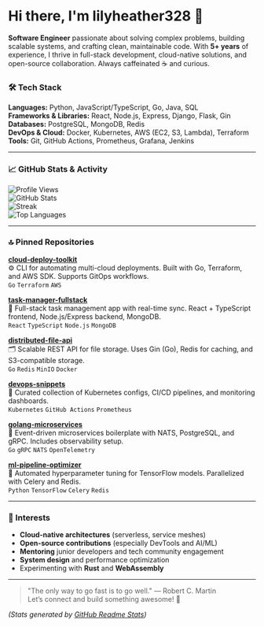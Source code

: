 # Hi there, I'm lilyheather328 👋  
**Software Engineer** passionate about solving complex problems, building scalable systems, and crafting clean, maintainable code. With **5+ years** of experience, I thrive in full-stack development, cloud-native solutions, and open-source collaboration. Always caffeinated ☕ and curious.  

### 🛠️ Tech Stack  
**Languages:** Python, JavaScript/TypeScript, Go, Java, SQL  
**Frameworks & Libraries:** React, Node.js, Express, Django, Flask, Gin  
**Databases:** PostgreSQL, MongoDB, Redis  
**DevOps & Cloud:** Docker, Kubernetes, AWS (EC2, S3, Lambda), Terraform  
**Tools:** Git, GitHub Actions, Prometheus, Grafana, Jenkins  

---

### 📈 GitHub Stats & Activity  

![Profile Views](https://komarev.com/ghpvc/?username=lilyheather328&color=blueviolet)  
![GitHub Stats](https://github-readme-stats.vercel.app/api?username=lilyheather328&show_icons=true&theme=radical&include_all_commits=true&count_private=true)  
![Streak](https://github-readme-streak-stats.herokuapp.com/?user=lilyheather328&theme=radical)  
![Top Languages](https://github-readme-stats.vercel.app/api/top-langs/?username=lilyheather328&layout=compact&theme=radical&langs_count=6)  

---

### 🔝 Pinned Repositories  

**[cloud-deploy-toolkit](https://github.com/lilyheather328/cloud-deploy-toolkit)**  
⚙️ CLI for automating multi-cloud deployments. Built with Go, Terraform, and AWS SDK. Supports GitOps workflows.  
`Go` `Terraform` `AWS`  

**[task-manager-fullstack](https://github.com/lilyheather328/task-manager-fullstack)**  
📌 Full-stack task management app with real-time sync. React + TypeScript frontend, Node.js/Express backend, MongoDB.  
`React` `TypeScript` `Node.js` `MongoDB`  

**[distributed-file-api](https://github.com/lilyheather328/distributed-file-api)**  
🗂️ Scalable REST API for file storage. Uses Gin (Go), Redis for caching, and S3-compatible storage.  
`Go` `Redis` `MinIO` `Docker`  

**[devops-snippets](https://github.com/lilyheather328/devops-snippets)**  
📒 Curated collection of Kubernetes configs, CI/CD pipelines, and monitoring dashboards.  
`Kubernetes` `GitHub Actions` `Prometheus`  

**[golang-microservices](https://github.com/lilyheather328/golang-microservices)**  
🔄 Event-driven microservices boilerplate with NATS, PostgreSQL, and gRPC. Includes observability setup.  
`Go` `gRPC` `NATS` `OpenTelemetry`  

**[ml-pipeline-optimizer](https://github.com/lilyheather328/ml-pipeline-optimizer)**  
🧠 Automated hyperparameter tuning for TensorFlow models. Parallelized with Celery and Redis.  
`Python` `TensorFlow` `Celery` `Redis`  

---

### 🌱 Interests  
- **Cloud-native architectures** (serverless, service meshes)  
- **Open-source contributions** (especially DevTools and AI/ML)  
- **Mentoring** junior developers and tech community engagement  
- **System design** and performance optimization  
- Experimenting with **Rust** and **WebAssembly**  

---

> "The only way to go fast is to go well." — Robert C. Martin  
Let’s connect and build something awesome! 🤝  

*(Stats generated by [GitHub Readme Stats](https://github.com/anuraghazra/github-readme-stats))*
